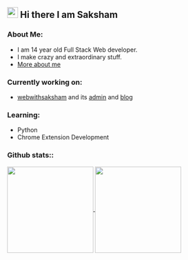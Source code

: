 ## <img height="25" src="https://fonts.gstatic.com/s/e/notoemoji/latest/1f44b_1f3fb/512.webp" alt="waiving hand"> Hi there I am Saksham 

### About Me:
 - I am 14 year old Full Stack Web developer.
 - I make crazy and extraordinary stuff.
 - [More about me](https://www.webwithsaksham.com)

### Currently working on:
 - [webwithsaksham](https://github.com/sakshamwithweb/sakshamwithweb) and its [admin](https://github.com/sakshamwithweb/admin.webwithsaksham.com) and [blog](https://github.com/sakshamwithweb/blog.webwithsaksham.com)

### Learning:
 - Python
 - Chrome Extension Development

### Github stats::
 <a href="https://github.com/anuraghazra/github-readme-stats">
  <img height=200 align="center" src="https://github-readme-stats.vercel.app/api?username=sakshamwithweb&show_icons=true&theme=transparent" />
</a>
<a href="https://github.com/anuraghazra/convoychat">
  <img height=200 align="center" src="https://github-readme-stats.vercel.app/api/wakatime?username=sakshamwithweb&layout=compact&theme=transparent" />
</a>